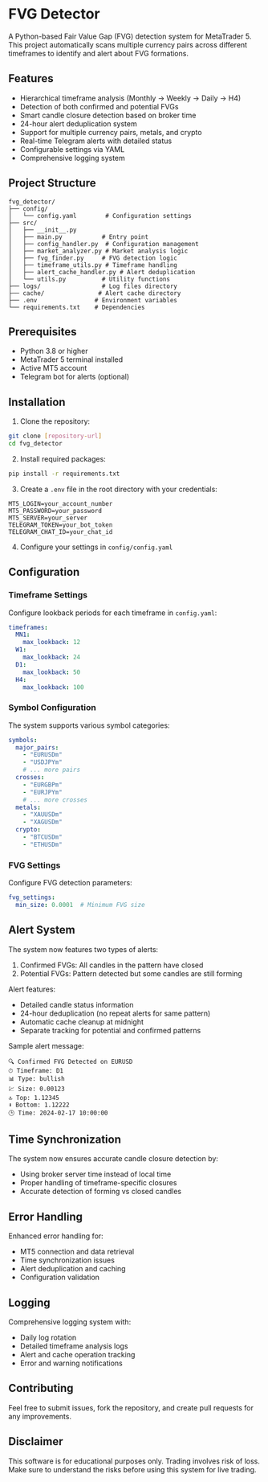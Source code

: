 # FVG Detector

A Python-based Fair Value Gap (FVG) detection system for MetaTrader 5. This project automatically scans multiple currency pairs across different timeframes to identify and alert about FVG formations.

## Features

- Hierarchical timeframe analysis (Monthly → Weekly → Daily → H4)
- Detection of both confirmed and potential FVGs
- Smart candle closure detection based on broker time
- 24-hour alert deduplication system
- Support for multiple currency pairs, metals, and crypto
- Real-time Telegram alerts with detailed status
- Configurable settings via YAML
- Comprehensive logging system

## Project Structure

```
fvg_detector/
├── config/
│   └── config.yaml        # Configuration settings
├── src/
│   ├── __init__.py
│   ├── main.py           # Entry point
│   ├── config_handler.py  # Configuration management
│   ├── market_analyzer.py # Market analysis logic
│   ├── fvg_finder.py     # FVG detection logic
│   ├── timeframe_utils.py # Timeframe handling
│   ├── alert_cache_handler.py # Alert deduplication
│   └── utils.py          # Utility functions
├── logs/                 # Log files directory
├── cache/               # Alert cache directory
├── .env                # Environment variables
└── requirements.txt    # Dependencies
```

## Prerequisites

- Python 3.8 or higher
- MetaTrader 5 terminal installed
- Active MT5 account
- Telegram bot for alerts (optional)

## Installation

1. Clone the repository:
```bash
git clone [repository-url]
cd fvg_detector
```

2. Install required packages:
```bash
pip install -r requirements.txt
```

3. Create a `.env` file in the root directory with your credentials:
```
MT5_LOGIN=your_account_number
MT5_PASSWORD=your_password
MT5_SERVER=your_server
TELEGRAM_TOKEN=your_bot_token
TELEGRAM_CHAT_ID=your_chat_id
```

4. Configure your settings in `config/config.yaml`

## Configuration

### Timeframe Settings

Configure lookback periods for each timeframe in `config.yaml`:

```yaml
timeframes:
  MN1:
    max_lookback: 12
  W1:
    max_lookback: 24
  D1:
    max_lookback: 50
  H4:
    max_lookback: 100
```

### Symbol Configuration

The system supports various symbol categories:

```yaml
symbols:
  major_pairs:
    - "EURUSDm"
    - "USDJPYm"
    # ... more pairs
  crosses:
    - "EURGBPm"
    - "EURJPYm"
    # ... more crosses
  metals:
    - "XAUUSDm"
    - "XAGUSDm"
  crypto:
    - "BTCUSDm"
    - "ETHUSDm"
```

### FVG Settings

Configure FVG detection parameters:

```yaml
fvg_settings:
  min_size: 0.0001  # Minimum FVG size
```

## Alert System

The system now features two types of alerts:
1. Confirmed FVGs: All candles in the pattern have closed
2. Potential FVGs: Pattern detected but some candles are still forming

Alert features:
- Detailed candle status information
- 24-hour deduplication (no repeat alerts for same pattern)
- Automatic cache cleanup at midnight
- Separate tracking for potential and confirmed patterns

Sample alert message:
```
🔍 Confirmed FVG Detected on EURUSD
⏱ Timeframe: D1
📊 Type: bullish
💹 Size: 0.00123
🔝 Top: 1.12345
⬇ Bottom: 1.12222
🕒 Time: 2024-02-17 10:00:00
```

## Time Synchronization

The system now ensures accurate candle closure detection by:
- Using broker server time instead of local time
- Proper handling of timeframe-specific closures
- Accurate detection of forming vs closed candles

## Error Handling

Enhanced error handling for:
- MT5 connection and data retrieval
- Time synchronization issues
- Alert deduplication and caching
- Configuration validation

## Logging

Comprehensive logging system with:
- Daily log rotation
- Detailed timeframe analysis logs
- Alert and cache operation tracking
- Error and warning notifications

## Contributing

Feel free to submit issues, fork the repository, and create pull requests for any improvements.

## Disclaimer

This software is for educational purposes only. Trading involves risk of loss. Make sure to understand the risks before using this system for live trading.